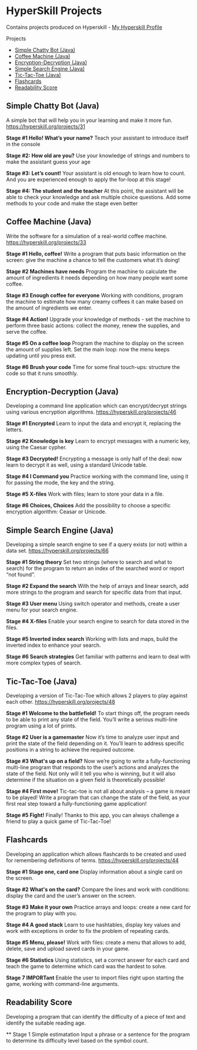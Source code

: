 # HyperSkill Projects
Contains projects produced on Hyperskill - [My Hyperskill Profile](https://hyperskill.org/profile/518836)

<!-- START doctoc generated TOC please keep comment here to allow auto update -->
<!-- DON'T EDIT THIS SECTION, INSTEAD RE-RUN doctoc TO UPDATE -->
Projects

- [Simple Chatty Bot (Java)](#simple-chatty-bot-java)
- [Coffee Machine (Java)](#coffee-machine-java)
- [Encryption-Decryption (Java)](#encryption-decryption-java)
- [Simple Search Engine (Java)](#simple-search-engine-java)
- [Tic-Tac-Toe (Java)](#tic-tac-toe-java)
- [Flashcards](#flashcards)
- [Readability Score](#readability-score)

<!-- END doctoc generated TOC please keep comment here to allow auto update -->

## Simple Chatty Bot (Java)
A simple bot that will help you in your learning and make it more fun.
https://hyperskill.org/projects/31

**Stage #1 Hello! What’s your name?**
Teach your assistant to introduce itself in the console

**Stage #2: How old are you?**
Use your knowledge of strings and numbers to make the assistant guess your age

**Stage #3: Let’s count!**
Your assistant is old enough to learn how to count. And you are experienced enough to apply the for-loop at this stage!

**Stage #4: The student and the teacher**
At this point, the assistant will be able to check your knowledge and ask multiple choice questions. 
Add some methods to your code and make the stage even better

## Coffee Machine (Java)
Write the software for a simulation of a real-world coffee machine.
https://hyperskill.org/projects/33

**Stage #1 Hello, coffee!**
Write a program that puts basic information on the screen: give the machine a chance to tell the customers what it’s doing!

**Stage #2 Machines have needs**
Program the machine to calculate the amount of ingredients it needs depending on how many people want some coffee.

**Stage #3 Enough coffee for everyone**
Working with conditions, program the machine to estimate how many creamy coffees it can make based on the amount of ingredients we enter.

**Stage #4 Action!**
Upgrade your knowledge of methods - set the machine to perform three basic actions: collect the money, renew the supplies, and serve the coffee.

**Stage #5 On a coffee loop**
Program the machine to display on the screen the amount of supplies left. Set the main loop: now the menu keeps updating until you press exit.

**Stage #6 Brush your code**
Time for some final touch-ups: structure the code so that it runs smoothly.

## Encryption-Decryption (Java)
Developing a command line application which can encrypt/decrypt strings using various encryption algorithms.
https://hyperskill.org/projects/46

**Stage #1 Encrypted**
Learn to input the data and encrypt it, replacing the letters.

**Stage #2 Knowledge is key**
Learn to encrypt messages with a numeric key, using the Caesar cypher. 

**Stage #3 Decrypted!**
Encrypting a message is only half of the deal: now learn to decrypt it as well, using a standard Unicode table.

**Stage #4 I Command you**
Practice working with the command line, using it for passing the mode, the key and the string.

**Stage #5 X-files**
Work with files; learn to store your data in a file.

**Stage #6 Choices, Choices**
Add the possibility to choose a specific encryption algorithm: Ceasar or Unicode.

## Simple Search Engine (Java)
Developing a simple search engine to see if a query exists (or not) within a data set.
https://hyperskill.org/projects/66

**Stage #1 String theory**
Set two strings (where to search and what to search) for the program to return an index of the searched word or report “not found”.

**Stage #2 Expand the search**
With the help of arrays and linear search, add more strings to the program and search for specific data from that input. 

**Stage #3 User menu**
Using switch operator and methods, create a user menu for your search engine.

**Stage #4 X-files**
Enable your search engine to search for data stored in the files.

**Stage #5 Inverted index search**
Working with lists and maps, build the inverted index to enhance your search.

**Stage #6 Search strategies**
Get familiar with patterns and learn to deal with more complex types of search.

## Tic-Tac-Toe (Java)
Developing a version of Tic-Tac-Toe which allows 2 players to play against each other.
https://hyperskill.org/projects/48

**Stage #1 Welcome to the battlefield!**
To start things off, the program needs to be able to print any state of the field. You’ll write a serious multi-line program using a lot of prints. 

**Stage #2 User is a gamemaster**
Now it’s time to analyze user input and print the state of the field depending on it. You’ll learn to address specific positions in a string to achieve the required outcome.

**Stage #3 What's up on a field?**
Now we’re going to write a fully-functioning multi-line program that responds to the user’s actions and analyzes the state of the field. Not only will it tell you who is winning, but it will also determine if the situation on a given field is theoretically possible!

**Stage #4 First move!**
Tic-tac-toe is not all about analysis – a game is meant to be played! Write a program that can change the state of the field, as your first real step toward a fully-functioning game application! 

**Stage #5 Fight!**
Finally! Thanks to this app, you can always challenge a friend to play a quick game of Tic-Tac-Toe!

## Flashcards
Developing an application which allows flashcards to be created and used for remembering definitions of terms.
https://hyperskill.org/projects/44

**Stage #1 Stage one, card one**
Display information about a single card on the screen.

**Stage #2 What's on the card?**
Compare the lines and work with conditions: display the card and the user’s answer on the screen.

**Stage #3 Make it your own**
Practice arrays and loops: create a new card for the program to play with you.

**Stage #4 A good stack**
Learn to use hashtables, display key values and work with exceptions in order to fix the problem of repeating cards.

**Stage #5 Menu, please!**
Work with files: create a menu that allows to add, delete, save and upload saved cards in your game.

**Stage #6 Statistics**
Using statistics, set a correct answer for each card and teach the game to determine which card was the hardest to solve.

**Stage 7 IMPORTant**
Enable the user to import files right upon starting the game, working with command-line arguments. 

## Readability Score
Developing a program that can identify the difficulty of a piece of text and identify the suitable reading age.

** Stage 1 Simple estimatation
Input a phrase or a sentence for the program to determine its difficulty level based on the symbol count. 